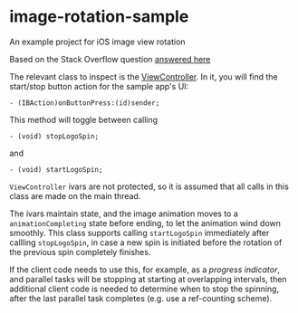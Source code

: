 # image-rotation-sample
An example project for iOS image view rotation

Based on the Stack Overflow question [answered here](http://stackoverflow.com/a/11242492/119114)

The relevant class to inspect is the [ViewController](https://github.com/n8r0n/image-rotation-sample/blob/master/ImageRotationSample/ImageRotationSample/ViewController.m).  In it, you will find the start/stop button action for the sample app's UI:

<!-- language-all: lang-objc -->

    - (IBAction)onButtonPress:(id)sender;


This method will toggle between calling

    - (void) stopLogoSpin;

and

    - (void) startLogoSpin;

`ViewController` ivars are not protected, so it is assumed that all calls in this class are made on the main thread.

The ivars maintain state, and the image animation moves to a `animationCompleting` state before ending, to let the animation wind down smoothly.  This class supports calling `startLogoSpin` immediately after callling `stopLogoSpin`, in case a new spin is initiated before the rotation of the previous spin completely finishes.

If the client code needs to use this, for example, as a *progress indicator*, and parallel tasks will be stopping at starting at overlapping intervals, then additional client code is needed to determine when to stop the spinning, after the last parallel task completes (e.g. use a ref-counting scheme).

